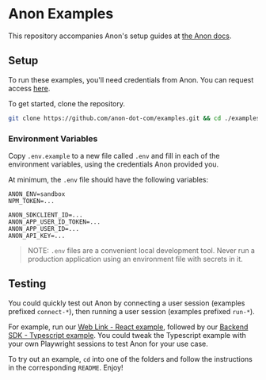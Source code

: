 # Anon Examples

This repository accompanies Anon's setup guides at [the Anon docs](https://docs.anon.com/).

## Setup

To run these examples, you'll need credentials from Anon. You can request access [here](https://anondotcom.typeform.com/request-access).

To get started, clone the repository.

```sh
git clone https://github.com/anon-dot-com/examples.git && cd ./examples
```

### Environment Variables

Copy `.env.example` to a new file called `.env` and fill in each of the environment variables, using the credentials Anon provided you.

At minimum, the `.env` file should have the following variables:

```
ANON_ENV=sandbox
NPM_TOKEN=...

ANON_SDKCLIENT_ID=...
ANON_APP_USER_ID_TOKEN=...
ANON_APP_USER_ID=...
ANON_API_KEY=...
```

> NOTE: `.env` files are a convenient local development tool. Never run a production application using an environment file with secrets in it.

## Testing

You could quickly test out Anon by connecting a user session (examples prefixed `connect-*`), then running a user session (examples prefixed `run-*`).

For example, run our [Web Link - React example](https://github.com/anon-dot-com/examples/tree/main/connect-react), followed by our [Backend SDK - Typescript example](https://github.com/anon-dot-com/examples/tree/main/run-typescript). You could tweak the Typescript example with your own Playwright sessions to test Anon for your use case.

To try out an example, `cd` into one of the folders and follow the instructions in the corresponding `README`. Enjoy!